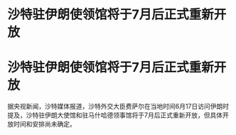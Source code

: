# 沙特驻伊朗使领馆将于7月后正式重新开放

# 沙特驻伊朗使领馆将于7月后正式重新开放

据央视新闻，沙特媒体报道，沙特外交大臣费萨尔在当地时间6月17日访问伊朗时提及，沙特驻伊朗大使馆和驻马什哈德领事馆将于7月后正式重新开放，但具体开放时间和安排尚未确定。

